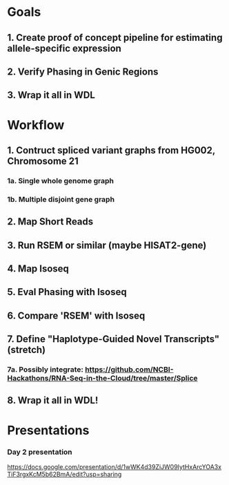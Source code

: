 # Goals

## 1. Create proof of concept pipeline for estimating allele-specific expression

## 2. Verify Phasing in Genic Regions

## 3. Wrap it all in WDL


# Workflow

## 1. Contruct spliced variant graphs from HG002, Chromosome 21

### 1a. Single whole genome graph

### 1b. Multiple disjoint gene graph

## 2. Map Short Reads 

## 3. Run RSEM or similar (maybe HISAT2-gene)

## 4. Map Isoseq

## 5. Eval Phasing with Isoseq

## 6. Compare 'RSEM' with Isoseq

## 7. Define "Haplotype-Guided Novel Transcripts" (stretch)

### 7a. Possibly integrate: https://github.com/NCBI-Hackathons/RNA-Seq-in-the-Cloud/tree/master/Splice

## 8. Wrap it all in WDL!


# Presentations

### Day 2 presentation
https://docs.google.com/presentation/d/1wWK4d39ZiJW09IytHxArcYOA3xTiF3rgxKcM5b62BmA/edit?usp=sharing


